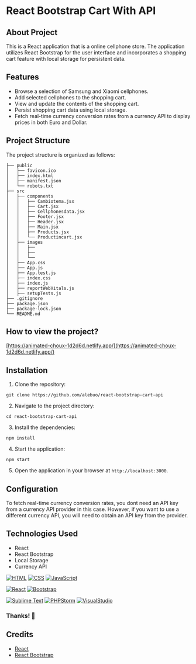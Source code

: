 # React Bootstrap Cart With API

## About Project

This is a React application that is a online cellphone store.
The application utilizes React Bootstrap for the user interface and incorporates a shopping cart feature with local storage for persistent data.

## Features

- Browse a selection of Samsung and Xiaomi cellphones.
- Add selected cellphones to the shopping cart.
- View and update the contents of the shopping cart.
- Persist shopping cart data using local storage.
- Fetch real-time currency conversion rates from a currency API to display prices in both Euro and Dollar.

## Project Structure

The project structure is organized as follows:

```
├── public
│   ├── favicon.ico
│   ├── index.html
│   ├── manifest.json
│   └── robots.txt
├── src
│   ├── components
│   │   ├── Cambiotema.jsx
│   │   ├── Cart.jsx
│   │   ├── Cellphonesdata.jsx
│   │   ├── Footer.jsx
│   │   ├── Header.jsx
│   │   ├── Main.jsx
│   │   ├── Products.jsx
│   │   └── Productincart.jsx
│   ├── images
│   │   ├── 
│   │   ├── 
│   │   └── 
│   ├── App.css
│   ├── App.js
│   ├── App.test.js
│   ├── index.css
│   ├── index.js
│   ├── reportWebVitals.js
│   ├── setupTests.js
├── .gitignore
├── package.json
├── package-lock.json
└── README.md 
```


## How to view the project?

[https://animated-choux-1d2d6d.netlify.app/](https://animated-choux-1d2d6d.netlify.app/)


## Installation

1. Clone the repository:

```
git clone https://github.com/alebuo/react-bootstrap-cart-api
```

2. Navigate to the project directory:

```
cd react-bootstrap-cart-api
```

3. Install the dependencies:

```
npm install
```

4. Start the application:

```
npm start
```

5. Open the application in your browser at `http://localhost:3000`.

## Configuration

To fetch real-time currency conversion rates, you dont need an API key from a currency API provider in this case. 
However, if you want to use a different currency API, you will need to obtain an API key from the provider.

## Technologies Used

- React
- React Bootstrap
- Local Storage
- Currency API 

[![HTML](https://img.shields.io/badge/HTML-★★★★-orange)](https://html.com/)
[![CSS](https://img.shields.io/badge/CSS-★★★★-blue)](https://www.w3.org/Style/CSS/Overview.en.html)
[![JavaScript](https://img.shields.io/badge/javascript-%23323330.svg?style=for-the-badge&logo=javascript&logoColor=%23F7DF1E)](https://www.javascript.com/)

[![React](https://img.shields.io/badge/-ReactJs-61DAFB?logo=react&logoColor=white&style=for-the-badge)](https://en.react.dev/)
[![Bootstrap](https://img.shields.io/badge/bootstrap-%23563D7C.svg?style=for-the-badge&logo=bootstrap&logoColor=white)](https://getbootstrap.com)

[![Sublime Text](https://img.shields.io/badge/sublime_text-%23575757.svg?style=for-the-badge&logo=sublime-text&logoColor=important)](https://www.sublimetext.com/)
[![PHPStorm](https://img.shields.io/badge/-PHPStorm-181717?style=for-the-badge&logo=phpstorm&logoColor=white)](https://www.jetbrains.com/phpstorm/)
[![VisualStudio](https://img.shields.io/badge/Visual_Studio-5C2D91?style=for-the-badge&logo=visual%20studio&logoColor=white)](https://visualstudio.microsoft.com/)


### Thanks! 🙌

## Credits

- [React](https://reactjs.org/)
- [React Bootstrap](https://react-bootstrap.github.io/)


